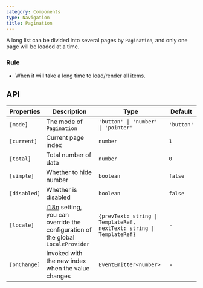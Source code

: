 ```yaml
---
category: Components
type: Navigation
title: Pagination
---
```


A long list can be divided into several pages by `Pagination`, and only one page will be loaded at a time.

### Rule

- When it will take a long time to load/render all items.

## API

| Properties | Description | Type | Default |
|-----------|------------|------|--------|
| `[mode]` | The mode of `Pagination` | `'button' \| 'number' \| 'pointer'` | `'button'` |
| `[current]` | Current page index | `number` | `1`  |
| `[total]` |  Total number of data | `number` | `0` |
| `[simple]` | Whether to hide number | `boolean` | `false` |
| `[disabled]` | Whether is disabled | `boolean` | `false` |
| `[locale]` | [i18n](/components/locale-provider/) setting, you can override the configuration of the global `LocaleProvider` | `{prevText: string \| TemplateRef, nextText: string \| TemplateRef}` | - |
| `[onChange]` | Invoked with the new index when the value changes | `EventEmitter<number>` | - |
